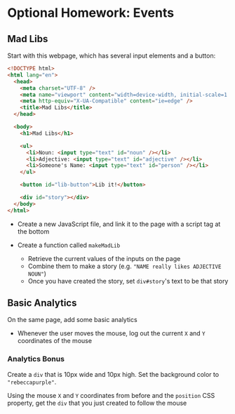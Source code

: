 # Optional Homework: Events

## Mad Libs

Start with this webpage, which has several input elements and a button:

```html
<!DOCTYPE html>
<html lang="en">
  <head>
    <meta charset="UTF-8" />
    <meta name="viewport" content="width=device-width, initial-scale=1.0" />
    <meta http-equiv="X-UA-Compatible" content="ie=edge" />
    <title>Mad Libs</title>
  </head>

  <body>
    <h1>Mad Libs</h1>

    <ul>
      <li>Noun: <input type="text" id="noun" /></li>
      <li>Adjective: <input type="text" id="adjective" /></li>
      <li>Someone's Name: <input type="text" id="person" /></li>
    </ul>

    <button id="lib-button">Lib it!</button>

    <div id="story"></div>
  </body>
</html>
```

- Create a new JavaScript file, and link it to the page with a script tag at the bottom
- Create a function called `makeMadLib`

  - Retrieve the current values of the inputs on the page
  - Combine them to make a story (e.g. `"NAME really likes ADJECTIVE NOUN"`)
  - Once you have created the story, set `div#story`'s text to be that story

## Basic Analytics

On the same page, add some basic analytics

- Whenever the user moves the mouse, log out the current `X` and `Y` coordinates of the mouse

### Analytics Bonus

Create a `div` that is 10px wide and 10px high. Set the background color to `"rebeccapurple"`.

Using the mouse `X` and `Y` coordinates from before and the `position` CSS property, get the `div` that you just created to follow the mouse
